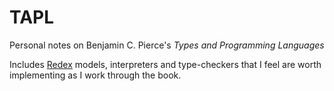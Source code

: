 # TAPL

Personal notes on Benjamin C. Pierce's *Types and Programming Languages*

Includes [Redex](http://redex.racket-lang.org/) models, interpreters and type-checkers that I feel are worth implementing as I work through the book.
